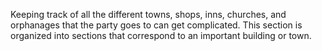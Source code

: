 Keeping track of all the different towns, shops, inns, churches, and orphanages that the party goes to can get complicated. This section is organized into sections that correspond to an important building or town.